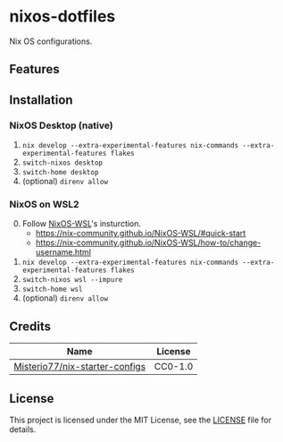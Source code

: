 # nixos-dotfiles

Nix OS configurations.

## Features

## Installation

### NixOS Desktop (native)

1. `nix develop --extra-experimental-features nix-commands --extra-experimental-features flakes`
2. `switch-nixos desktop`
3. `switch-home desktop`
4. (optional) `direnv allow`

### NixOS on WSL2

0. Follow [NixOS-WSL](https://github.com/nix-community/NixOS-WSL)'s insturction.
    - https://nix-community.github.io/NixOS-WSL/#quick-start
    - https://nix-community.github.io/NixOS-WSL/how-to/change-username.html
1. `nix develop --extra-experimental-features nix-commands --extra-experimental-features flakes`
2. `switch-nixos wsl --impure`
3. `switch-home wsl`
4. (optional) `direnv allow`

## Credits

| Name | License |
| ---- | ------- |
|[Misterio77/nix-starter-configs](https://github.com/Misterio77/nix-starter-configs/tree/main/standard) | CC0-1.0 |

## License

This project is licensed under the MIT License, see the [LICENSE](LICENSE) file for details.

